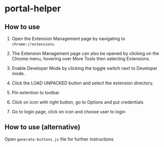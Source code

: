 # portal-helper

## How to use

1. Open the Extension Management page by navigating to `chrome://extensions`.

2. The Extension Management page can also be opened by clicking on the Chrome menu, 
   hovering over More Tools then selecting Extensions.

3. Enable Developer Mode by clicking the toggle switch next to Developer mode.

4. Click the LOAD UNPACKED button and select the extension directory.

5. Pin extention to toolbar

6. Click on icon with right button, go to Options and put credentials

7. Go to login page, click on icon and choose user to login

## How to use (alternative)

  Open `generate-buttons.js` file for further instructions

